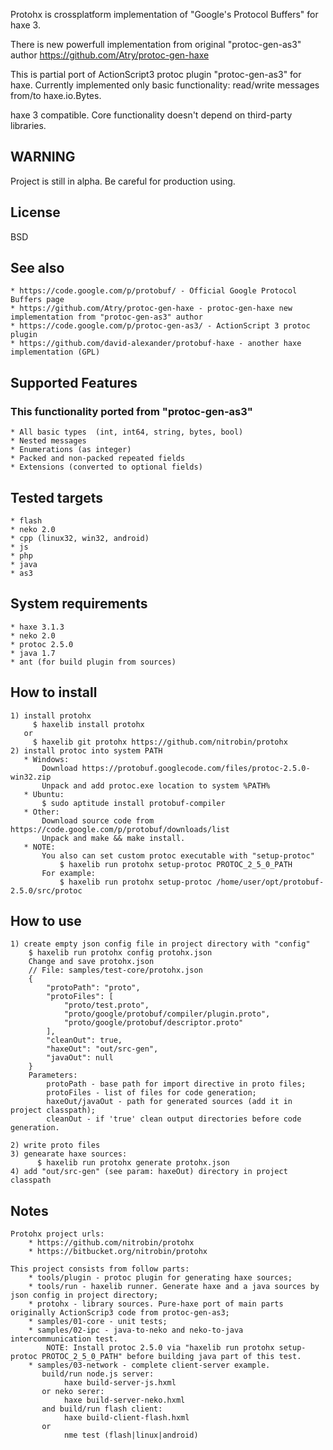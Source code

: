 Protohx is crossplatform implementation of "Google's Protocol Buffers" for haxe 3.

There is new powerfull implementation from original "protoc-gen-as3" author https://github.com/Atry/protoc-gen-haxe

This is partial port of ActionScript3 protoc plugin "protoc-gen-as3" for haxe.
Currently implemented only basic functionality: read/write messages from/to haxe.io.Bytes.
 
haxe 3 compatible. Core functionality doesn't depend on third-party libraries.

## WARNING
Project is still in alpha. Be careful for production using.

## License
BSD


## See also
    * https://code.google.com/p/protobuf/ - Official Google Protocol Buffers page
    * https://github.com/Atry/protoc-gen-haxe - protoc-gen-haxe new implementation from "protoc-gen-as3" author 
    * https://code.google.com/p/protoc-gen-as3/ - ActionScript 3 protoc plugin
    * https://github.com/david-alexander/protobuf-haxe - another haxe implementation (GPL)


## Supported Features
### This functionality ported from "protoc-gen-as3"
    * All basic types  (int, int64, string, bytes, bool)
    * Nested messages
    * Enumerations (as integer)
    * Packed and non-packed repeated fields
    * Extensions (converted to optional fields)


## Tested targets 
    * flash
    * neko 2.0
    * cpp (linux32, win32, android)
    * js
    * php
    * java
    * as3


## System requirements
    * haxe 3.1.3
    * neko 2.0
    * protoc 2.5.0
    * java 1.7
    * ant (for build plugin from sources)


## How to install
    1) install protohx
         $ haxelib install protohx
       or
         $ haxelib git protohx https://github.com/nitrobin/protohx
    2) install protoc into system PATH
       * Windows: 
           Download https://protobuf.googlecode.com/files/protoc-2.5.0-win32.zip
           Unpack and add protoc.exe location to system %PATH%
       * Ubuntu:
           $ sudo aptitude install protobuf-compiler
       * Other:
           Download source code from https://code.google.com/p/protobuf/downloads/list
           Unpack and make && make install.
       * NOTE:
           You also can set custom protoc executable with "setup-protoc"
               $ haxelib run protohx setup-protoc PROTOC_2_5_0_PATH 
           For example:
               $ haxelib run protohx setup-protoc /home/user/opt/protobuf-2.5.0/src/protoc


## How to use
    1) create empty json config file in project directory with "config"
        $ haxelib run protohx config protohx.json
        Change and save protohx.json 
        // File: samples/test-core/protohx.json
        {
            "protoPath": "proto",
            "protoFiles": [
                "proto/test.proto",
                "proto/google/protobuf/compiler/plugin.proto",
                "proto/google/protobuf/descriptor.proto"
            ],
            "cleanOut": true,
            "haxeOut": "out/src-gen",
            "javaOut": null
        }
        Parameters:
            protoPath - base path for import directive in proto files;
            protoFiles - list of files for code generation;
            haxeOut/javaOut - path for generated sources (add it in project classpath);
            cleanOut - if 'true' clean output directories before code generation.
    
    2) write proto files
    3) genearate haxe sources:
          $ haxelib run protohx generate protohx.json
    4) add "out/src-gen" (see param: haxeOut) directory in project classpath


## Notes
    Protohx project urls: 
        * https://github.com/nitrobin/protohx
        * https://bitbucket.org/nitrobin/protohx

    This project consists from follow parts:
        * tools/plugin - protoc plugin for generating haxe sources;
        * tools/run - haxelib runner. Generate haxe and a java sources by json config in project directory;
        * protohx - library sources. Pure-haxe port of main parts originally ActionScrip3 code from protoc-gen-as3;
        * samples/01-core - unit tests;
        * samples/02-ipc - java-to-neko and neko-to-java intercommunication test.
            NOTE: Install protoc 2.5.0 via "haxelib run protohx setup-protoc PROTOC_2_5_0_PATH" before building java part of this test.
        * samples/03-network - complete client-server example.
           build/run node.js server:
                haxe build-server-js.hxml
           or neko serer:
                haxe build-server-neko.hxml
           and build/run flash client:
                haxe build-client-flash.hxml
           or
                nme test (flash|linux|android)
